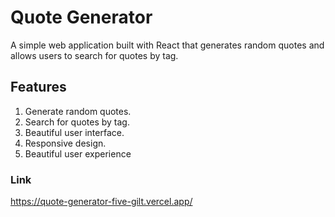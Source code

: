 # Quote Generator

A simple web application built with React that generates random quotes and allows users to search for quotes by tag.

## Features
1. Generate random quotes.
2. Search for quotes by tag.
3. Beautiful user interface.
4. Responsive design.
5. Beautiful user experience

### Link

https://quote-generator-five-gilt.vercel.app/

